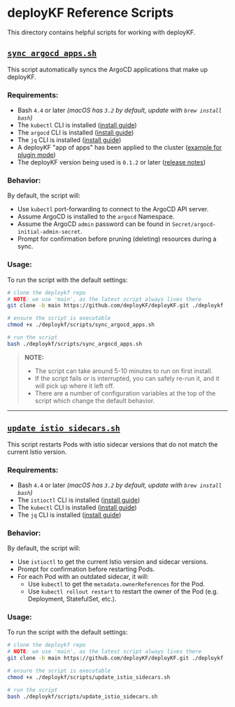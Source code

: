 # deployKF Reference Scripts

This directory contains helpful scripts for working with deployKF.

## [`sync_argocd_apps.sh`](./sync_argocd_apps.sh)

This script automatically syncs the ArgoCD applications that make up deployKF.

### Requirements:

- Bash `4.4` or later _(macOS has `3.2` by default, update with `brew install bash`)_
- The `kubectl` CLI is installed ([install guide](https://kubernetes.io/docs/tasks/tools/install-kubectl/))
- The `argocd` CLI is installed ([install guide](https://argo-cd.readthedocs.io/en/stable/cli_installation/))
- The `jq` CLI is installed ([install guide](https://stedolan.github.io/jq/download/))
- A deployKF "app of apps" has been applied to the cluster ([example for plugin mode](../argocd-plugin/README.md#plugin-usage))
- The deployKF version being used is `0.1.2` or later ([release notes](https://www.deploykf.org/releases/changelog-deploykf/))

### Behavior:

By default, the script will:

- Use `kubectl` port-forwarding to connect to the ArgoCD API server.
- Assume ArgoCD is installed to the `argocd` Namespace.
- Assume the ArgoCD `admin` password can be found in `Secret/argocd-initial-admin-secret`.
- Prompt for confirmation before pruning (deleting) resources during a sync.

### Usage:

To run the script with the default settings:

```bash
# clone the deploykf repo
# NOTE: we use 'main', as the latest script always lives there
git clone -b main https://github.com/deployKF/deployKF.git ./deploykf

# ensure the script is executable
chmod +x ./deploykf/scripts/sync_argocd_apps.sh

# run the script
bash ./deploykf/scripts/sync_argocd_apps.sh
```

> __NOTE:__
>
> - The script can take around 5-10 minutes to run on first install.
> - If the script fails or is interrupted, you can safely re-run it, and it will pick up where it left off.
> - There are a number of configuration variables at the top of the script which change the default behavior.

---

## [`update_istio_sidecars.sh`](./update_istio_sidecars.sh)

This script restarts Pods with istio sidecar versions that do not match the current Istio version.

### Requirements:

- Bash `4.4` or later _(macOS has `3.2` by default, update with `brew install bash`)_
- The `istioctl` CLI is installed ([install guide](https://istio.io/latest/docs/ops/diagnostic-tools/istioctl/))
- The `kubectl` CLI is installed ([install guide](https://kubernetes.io/docs/tasks/tools/install-kubectl/))
- The `jq` CLI is installed ([install guide](https://stedolan.github.io/jq/download/))

### Behavior:

By default, the script will:

- Use `istioctl` to get the current Istio version and sidecar versions.
- Prompt for confirmation before restarting Pods.
- For each Pod with an outdated sidecar, it will:
  - Use `kubectl` to get the `metadata.ownerReferences` for the Pod.
  - Use `kubectl rollout restart` to restart the owner of the Pod (e.g. Deployment, StatefulSet, etc.).

### Usage:

To run the script with the default settings:

```bash
# clone the deploykf repo
# NOTE: we use 'main', as the latest script always lives there
git clone -b main https://github.com/deployKF/deployKF.git ./deploykf

# ensure the script is executable
chmod +x ./deploykf/scripts/update_istio_sidecars.sh

# run the script
bash ./deploykf/scripts/update_istio_sidecars.sh
```
